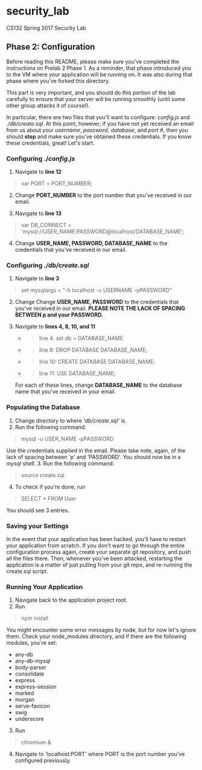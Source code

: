 # security_lab
CS132 Spring 2017 Security Lab

## Phase 2: Configuration
Before reading this README, please make sure you've completed the instructions on Prelab 2 Phase 1. As a reminder, that phase introduced you to the VM where your application will be running on. It was also during that phase where you've forked this directory.

This part is very important, and you should do this portion of the lab carefully to ensure that your server will be running smoothly (until some other group attacks it of course!).

In particular, there are two files that you'll want to configure: _config.js_ and _./db/create.sql_. At this point, however, if you have not yet received an email from us about your _username_, _password_, _database_, and _port #_, then you should **stop** and make sure you've obtained these credentials. If you know these credentials, great! Let's start.

### Configuring ./_config.js_
1. Navigate to __**line 12**__
> var PORT = PORT_NUMBER;

2. Change __**PORT_NUMBER**__ to the port number that you've received in our email.

3. Navigate to __**line 13**__
> var DB_CONNECT = 'mysql://USER_NAME:PASSWORD@localhost/DATABASE_NAME';

4. Change __**USER_NAME, PASSWORD, DATABASE_NAME**__ to the credentials that you've received in our email.


### Configuring _./db/create.sql_
1. Navigate to __**line 3**__
> set mysqlargs = "-h localhost -u USERNAME -pPASSWORD"

2. Change Change __**USER_NAME, PASSWORD**__ to the credentials that you've received in our email. **PLEASE NOTE THE LACK OF SPACING BETWEEN p and your PASSWORD.**

3. Navigate to __**lines 4, 8, 10, and 11**__
   * > line 4: set db = DATABASE_NAME
   * > line 8: DROP DATABASE DATABASE_NAME;
   * > line 10: CREATE DATABASE DATABASE_NAME;
   * > line 11: USE DATABASE_NAME;

   For each of these lines, change __**DATABASE_NAME**__ to the database name that you've received in your email.

### Populating the Database
1. Change directory to where _'db/create.sql'_  is.
2. Run the following command:
> mysql -u USER_NAME -pPASSWORD

   Use the credentials supplied in the email. Please take note, again, of the lack of spacing between 'p' and 'PASSWORD'. You should now be in a _mysql shell_.
3. Run the following command:
> source create.sql

4. To check if you're done, run
> SELECT * FROM User

   You should see 3 entries.

### Saving your Settings
In the event that your application has been hacked, you'll have to restart your application from scratch. If you don't want to go through the entire configuration process again, create your separate  git repository, and push all the files there. Then, whenever you've been attacked, restarting the application is a matter of just pulling from your git repo, and re-running the create.sql script.

### Running Your Application
1. Navigate back to the application project root.
2. Run
> npm install

   You might encounter some error messages by node, but for now let's ignore them. Check your node_modules directory, and if there are the following modules, you're set:

   * any-db
   * any-db-mysql  
   * body-parser  
   * consolidate
   * express  
   * express-session  
   * marked
   * morgan
   * serve-favicon
   * swig
   * underscore
3. Run
> chromium &

4. Navigate to 'localhost:PORT' where PORT is the port number you've configured previously.
